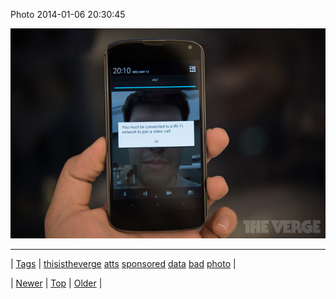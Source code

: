 <!--
title: Photo 2014-01-06 20
date: 2020-06-28T15:27:00.234Z
tags: thisistheverge, atts, sponsored, data, bad, photo
-->


Photo 2014-01-06 20:30:45

![](72470142669-0.jpg)

<!--BOTTOM-POST-NAVIGATION-->
---

| [Tags](tags.md) | [thisistheverge](tag-thisistheverge.md) [atts](tag-atts.md) [sponsored](tag-sponsored.md) [data](tag-data.md) [bad](tag-bad.md) [photo](tag-photo.md) |

| [Newer](72469432371.md) | [Top](index.md) | [Older](72470202298.md) |